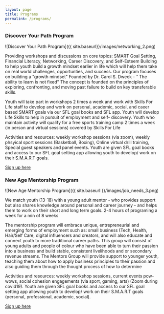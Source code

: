 ```yaml
---
layout: page
title: Programs
permalink: /programs/
---
```


### Discover Your Path Program

![Discover Your Path Program]({{ site.baseurl}}/images/networking_2.png)

Providing workshops and discussions on core topics: SMART Goal Setting, Financial Literacy, Networking, Career Discovery, and Self-Esteem Building to help youth build a growth mindset earlier in life which will help them take on real world challenges, opportunties, and success. Our program focuses on building a "growth mindset" Founded by Dr. Carol S. Dweck - “ The ability to learn is not fixed" The concept is founded on the principles of exploring, confronting, and moving past failure to build on key transferable skills.

Youth will take part in workshops 2 times a week and work with Skills For Life staff to develop and work on personal, academic, social, and caeer based SMART goals via our SFL goal books and SFL app. Youth will develop Life Skills to help in pursuit of employment and self- discovery. Youth who maintain activity will qualify for a free sports training camp 2 times a week (in person and virtual sessions) covered by Skills For Life

Activities and resources: weekly workshop sessions (via zoom), weekly phsyical sport sessions (Basketball, Boxing), Online virtual drill training, Special guest speakers and panel events. Youth are given SFL goal books and access to our SFL goal setting app allowing youth to develop/ work on their S.M.A.R.T goals.

[Sign up here](https://docs.google.com/forms/d/e/1FAIpQLSfTDZfSFKEokppYhjjYAs4A4wnczVUWYi_aezvHhneCMQOEIw/viewform?usp=sf_link)

### New Age Mentorship Program

![New Age Mentorship Program]({{ site.baseurl }}/images/job_needs_3.png)

We match youth (13-18) with a young adult mentor - who provides support but also shares knowledge around personal and career journey - and helps them to work on their short and long term goals. 2-4 hours of programing a week for a min of 8 weeks

The mentorship program will embrace unique, entrepreneurial and emerging forms of employment such as: small business (Tech, Health, Hair/Self Care, digital influencers and creators, and will also educate and connect youth to more traditional career paths. This group will consist of young adults and people of colour who have been able to turn their passion into a business and build stable, consistent livelihoods and or secondary revenue streams. The Mentors Group will provide support to younger youth, teaching them about how to apply business principles to their passion and also guiding them through the thought process of how to determine

Activities and resources: weekly workshop sessions, current events pow-wows, social cohesion engagements (via sport, gaming, arts) (Zoom during covid19). Youth are given SFL goal books and access to our SFL goal setting app allowing youth to develop/ work on their S.M.A.R.T goals (personal, professional, academic, social).

[Sign up here](https://docs.google.com/forms/d/e/1FAIpQLSceMD0oq7-yj1mhfL7FUMy4Kxnz_QvHgRZvK_W9dl-HoWBCAA/viewform?usp=sf_link)
